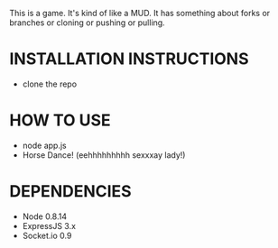 This is a game. It's kind of like a MUD. It has something about forks or branches or cloning or pushing or pulling.

# INSTALLATION INSTRUCTIONS
* clone the repo

# HOW TO USE
* node app.js
* Horse Dance! (eehhhhhhhhh sexxxay lady!)

# DEPENDENCIES
* Node 0.8.14
* ExpressJS 3.x
* Socket.io 0.9
